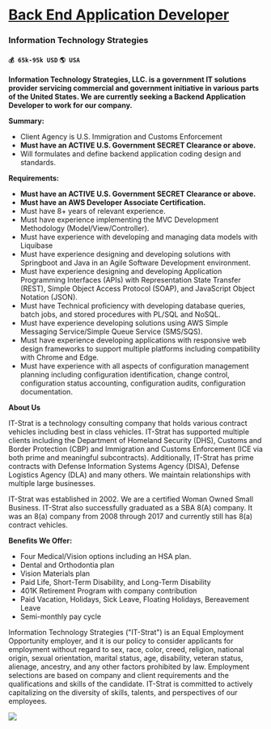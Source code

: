 # [Back End Application Developer](https://www.remotewlb.com/apply/back-end-application-developer)  
### Information Technology Strategies  
#### `💰 65k-95k USD` `🌎 USA`  

**Information Technology Strategies, LLC. is a government IT solutions provider servicing commercial and government initiative in various parts of the United States. We are currently seeking a Backend Application Developer to work for our company.**

**Summary:**

  * Client Agency is U.S. Immigration and Customs Enforcement
  * **Must have an ACTIVE U.S. Government SECRET Clearance or above.**
  * Will formulates and define backend application coding design and standards.

**Requirements:**  

  * **Must have an ACTIVE U.S. Government SECRET Clearance or above.**
  * **Must have an AWS Developer Associate Certification.**
  * Must have 8+ years of relevant experience.
  * Must have experience implementing the MVC Development Methodology (Model/View/Controller).
  * Must have experience with developing and managing data models with Liquibase
  * Must have experience designing and developing solutions with Springboot and Java in an Agile Software Development environment.
  * Must have experience designing and developing Application Programming Interfaces (APIs) with Representation State Transfer (REST), Simple Object Access Protocol (SOAP), and JavaScript Object Notation (JSON).
  * Must have Technical proficiency with developing database queries, batch jobs, and stored procedures with PL/SQL and NoSQL.
  * Must have experience developing solutions using AWS Simple Messaging Service/Simple Queue Service (SMS/SQS).
  * Must have experience developing applications with responsive web design frameworks to support multiple platforms including compatibility with Chrome and Edge.
  * Must have experience with all aspects of configuration management planning including configuration identification, change control, configuration status accounting, configuration audits, configuration documentation.

**About Us**

IT-Strat is a technology consulting company that holds various contract vehicles including best in class vehicles. IT-Strat has supported multiple clients including the Department of Homeland Security (DHS), Customs and Border Protection (CBP) and Immigration and Customs Enforcement (ICE via both prime and meaningful subcontracts). Additionally, IT-Strat has prime contracts with Defense Information Systems Agency (DISA), Defense Logistics Agency (DLA) and many others. We maintain relationships with multiple large businesses.

IT-Strat was established in 2002. We are a certified Woman Owned Small Business. IT-Strat also successfully graduated as a SBA 8(A) company. It was an 8(a) company from 2008 through 2017 and currently still has 8(a) contract vehicles.

**Benefits We Offer:**

  * Four Medical/Vision options including an HSA plan.
  * Dental and Orthodontia plan
  * Vision Materials plan
  * Paid Life, Short-Term Disability, and Long-Term Disability
  * 401K Retirement Program with company contribution
  * Paid Vacation, Holidays, Sick Leave, Floating Holidays, Bereavement Leave
  * Semi-monthly pay cycle

Information Technology Strategies ("IT-Strat") is an Equal Employment Opportunity employer, and it is our policy to consider applicants for employment without regard to sex, race, color, creed, religion, national origin, sexual orientation, marital status, age, disability, veteran status, alienage, ancestry, and any other factors prohibited by law. Employment selections are based on company and client requirements and the qualifications and skills of the candidate. IT-Strat is committed to actively capitalizing on the diversity of skills, talents, and perspectives of our employees.

![](https://remotive.com/job/track/1886361/blank.gif?source=public_api)


